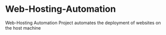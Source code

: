 # Web-Hosting-Automation
Web-Hosting Automation Project automates the deployment of websites on the host machine 
